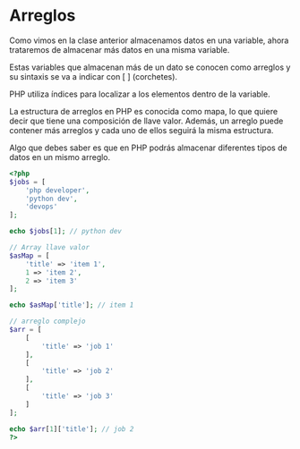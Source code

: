 # Arreglos

Como vimos en la clase anterior almacenamos datos en una variable, ahora trataremos de almacenar más datos en una misma variable.

Estas variables que almacenan más de un dato se conocen como arreglos y su sintaxis se va a indicar con [ ] (corchetes).

PHP utiliza índices para localizar a los elementos dentro de la variable.

La estructura de arreglos en PHP es conocida como mapa, lo que quiere decir que tiene una composición de llave valor. Además, un arreglo puede contener más arreglos y cada uno de ellos seguirá la misma estructura.

Algo que debes saber es que en PHP podrás almacenar diferentes tipos de datos en un mismo arreglo.

```php
<?php 
$jobs = [
    'php developer',
    'python dev',
    'devops'
];

echo $jobs[1]; // python dev

// Array llave valor
$asMap = [
    'title' => 'item 1',
    1 => 'item 2',
    2 => 'item 3'
];

echo $asMap['title']; // item 1

// arreglo complejo
$arr = [
    [
        'title' => 'job 1'
    ],
    [
        'title' => 'job 2'
    ],
    [
        'title' => 'job 3'
    ]
];

echo $arr[1]['title']; // job 2
?>
```
